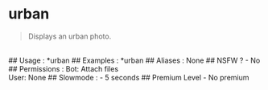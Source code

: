 # urban

> Displays an urban photo.

<br>
## Usage :
*urban
## Examples :
*urban
## Aliases :
None
## NSFW ?
- No
## Permissions :
Bot: Attach files
<br>
User: None
## Slowmode :
- 5 seconds
## Premium Level
- No premium